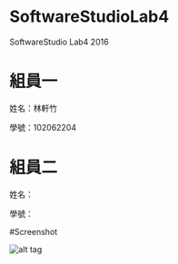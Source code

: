 ﻿# SoftwareStudioLab4
SoftwareStudio Lab4 2016

# 組員一

姓名：林軒竹

學號：102062204

# 組員二

姓名：

學號：

#Screenshot

![alt tag](/csc.png)